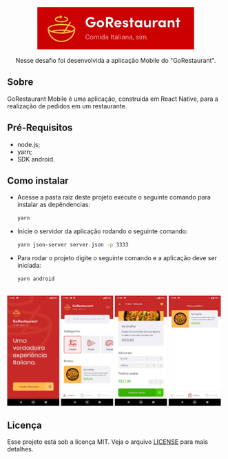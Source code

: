 <div align="center">
<img src="https://github.com/AnaPaulaMenezes/desafios-gostack/blob/master/images/goRestaurant-logo.jpeg" alt="Logo GoRestaurant" />
<p>Nesse desafio foi desenvolvida a aplicação Mobile do "GoRestaurant".</p>
</div>



<h2>Sobre</h2>
<p>GoRestaurant Mobile é uma aplicação, construida em React Native, para a realização de pedidos em um restaurante.
</p>

<h2>Pré-Requisitos</h2>
<ul>
  <li>node.js;</li>
  <li>yarn;</li>
  <li>SDK android.</li>
</ul>

<h2>Como instalar</h2>
<ul>
  <li>
   Acesse a pasta raiz deste projeto execute o seguinte comando para instalar as depêndencias: 
   
   ```bash
   yarn
   
   ```
  
  </li>
  
  <li>
   Inicie o servidor da aplicação rodando o seguinte comando: 
   
   ```bash
   yarn json-server server.json -p 3333
   
   ```
  
  </li>

  <li>
    Para rodar o projeto digite o seguinte comando e a aplicação deve ser iniciada:
    
   ```bash
   yarn android
   ```
  </li>

</ul>

<br/>
<div>
<img width="24%" src="https://github.com/AnaPaulaMenezes/desafios-gostack/blob/master/images/goRestaurant-moblie-index.jpeg"  alt="GoRestaurant Página Inicial"  />
<img width="24%" src="https://github.com/AnaPaulaMenezes/desafios-gostack/blob/master/images/goRestaurant-mobile-Dashbard.jpeg"  alt="GoRestaurant Dashboard"  />

<img width="24%" src="https://github.com/AnaPaulaMenezes/desafios-gostack/blob/master/images/goRestaurant-mobile-confirm.jpeg"  alt="GoRestaurant Finalizar pedido"  />
<img width="24%" src="https://github.com/AnaPaulaMenezes/desafios-gostack/blob/master/images/goRestaurant-mobile-orders.jpeg"  alt="GoRestaurant Pedidos"  />

</div>



<h2>Licença</h2>
<p>Esse projeto está sob a licença MIT. Veja o arquivo <a href="../LICENSE.md">LICENSE</a> para mais detalhes.</p>
